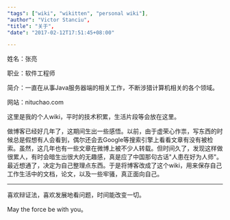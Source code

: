 ```yaml
---
"tags": ["wiki", "wikitten", "personal wiki"],
"author": "Victor Stanciu",
"title": "关于",
"date": "2017-02-12T17:51:45+08:00"

---
```


姓名：张亮

职业：软件工程师

简介：一直在从事Java服务器端的相关工作，不断涉猎计算机相关的各个领域。

网站：nituchao.com

这里是我的个人wiki，平时的技术积累，生活片段等会放在这里。

做博客已经好几年了，这期间生出一些感悟。以前，由于虚荣心作祟，写东西的时候总是假想有人会看到，偶尔还会去Google等搜索引擎上看看文章有没有被检索。虽然，这几年也有一些文章在微博上被不少人转载。但时间久了，发现这样做很累人，有时会暗生出很大的无趣感，真是应了中国那句古话"人患在好为人师"。最近想通了，决定为自己整理点东西。于是将博客改成了这个wiki，用来保存自己工作生活中的文档，论文，以及一些牢骚，真正面向自己。

***

喜欢辩证法，喜欢发展地看问题，时间能改变一切。

May the force be with you。
